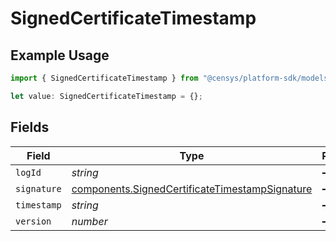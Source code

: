 # SignedCertificateTimestamp

## Example Usage

```typescript
import { SignedCertificateTimestamp } from "@censys/platform-sdk/models/components";

let value: SignedCertificateTimestamp = {};
```

## Fields

| Field                                                                                                            | Type                                                                                                             | Required                                                                                                         | Description                                                                                                      |
| ---------------------------------------------------------------------------------------------------------------- | ---------------------------------------------------------------------------------------------------------------- | ---------------------------------------------------------------------------------------------------------------- | ---------------------------------------------------------------------------------------------------------------- |
| `logId`                                                                                                          | *string*                                                                                                         | :heavy_minus_sign:                                                                                               | N/A                                                                                                              |
| `signature`                                                                                                      | [components.SignedCertificateTimestampSignature](../../models/components/signedcertificatetimestampsignature.md) | :heavy_minus_sign:                                                                                               | N/A                                                                                                              |
| `timestamp`                                                                                                      | *string*                                                                                                         | :heavy_minus_sign:                                                                                               | N/A                                                                                                              |
| `version`                                                                                                        | *number*                                                                                                         | :heavy_minus_sign:                                                                                               | N/A                                                                                                              |
